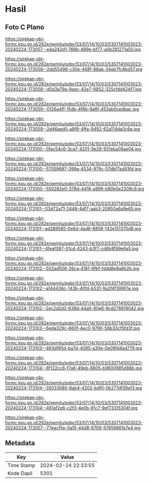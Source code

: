 # Hasil

## Foto C Plano

https://sirekap-obj-formc.kpu.go.id/282e/pemilu/pdpr/53/07/14/10/03/5307141003023-20240224-173057--e4a242d1-766b-489e-bf77-a0b281271a50.jpg

https://sirekap-obj-formc.kpu.go.id/282e/pemilu/pdpr/53/07/14/10/03/5307141003023-20240224-173058--2dd55498-c30e-468f-88ab-34eb7fc8bd57.jpg

https://sirekap-obj-formc.kpu.go.id/282e/pemilu/pdpr/53/07/14/10/03/5307141003023-20240224-173058--d5d3a79a-9aec-42e7-9852-325cfdd424f7.jpg

https://sirekap-obj-formc.kpu.go.id/282e/pemilu/pdpr/53/07/14/10/03/5307141003023-20240224-173059--0126a4ff-15db-4f6b-9a6f-453ab0cedbac.jpg

https://sirekap-obj-formc.kpu.go.id/282e/pemilu/pdpr/53/07/14/10/03/5307141003023-20240224-173059--2d46aed0-a8f9-4ffa-9492-62a114da0c6e.jpg

https://sirekap-obj-formc.kpu.go.id/282e/pemilu/pdpr/53/07/14/10/03/5307141003023-20240224-173100--0fac54c6-3ca7-4201-9e28-931eba08ae04.jpg

https://sirekap-obj-formc.kpu.go.id/282e/pemilu/pdpr/53/07/14/10/03/5307141003023-20240224-173100--57059687-399a-4534-979c-57dbf7ad93fd.jpg

https://sirekap-obj-formc.kpu.go.id/282e/pemilu/pdpr/53/07/14/10/03/5307141003023-20240224-173100--550282e0-378d-4418-a999-b80b0e2309c9.jpg

https://sirekap-obj-formc.kpu.go.id/282e/pemilu/pdpr/53/07/14/10/03/5307141003023-20240224-173101--03d72a71-2448-4df7-aab3-20850a6a9e65.jpg

https://sirekap-obj-formc.kpu.go.id/282e/pemilu/pdpr/53/07/14/10/03/5307141003023-20240224-173101--ad289585-0e6d-4ad6-8858-142e151370d8.jpg

https://sirekap-obj-formc.kpu.go.id/282e/pemilu/pdpr/53/07/14/10/03/5307141003023-20240224-173101--4feaf087-01cd-4243-b3f7-cd6b8f89e6a5.jpg

https://sirekap-obj-formc.kpu.go.id/282e/pemilu/pdpr/53/07/14/10/03/5307141003023-20240224-173102--502ad506-26ca-4181-9fbf-fddd8e8a6b2b.jpg

https://sirekap-obj-formc.kpu.go.id/282e/pemilu/pdpr/53/07/14/10/03/5307141003023-20240224-173102--a144436c-143b-40fd-b531-9a2f4f39901e.jpg

https://sirekap-obj-formc.kpu.go.id/282e/pemilu/pdpr/53/07/14/10/03/5307141003023-20240224-173102--2ec2d2d2-638d-44a5-80e6-8cd276819042.jpg

https://sirekap-obj-formc.kpu.go.id/282e/pemilu/pdpr/53/07/14/10/03/5307141003023-20240224-173103--6eda329c-660f-4ec0-9790-56b33cf5fd3f.jpg

https://sirekap-obj-formc.kpu.go.id/282e/pemilu/pdpr/53/07/14/10/03/5307141003023-20240224-173103--493df85d-ba7d-4095-a30e-0e09fd4ad779.jpg

https://sirekap-obj-formc.kpu.go.id/282e/pemilu/pdpr/53/07/14/10/03/5307141003023-20240224-173104--8f122cc8-f7a6-49eb-8805-b9800985d88b.jpg

https://sirekap-obj-formc.kpu.go.id/282e/pemilu/pdpr/53/07/14/10/03/5307141003023-20240224-173104--35033680-6ab4-4202-bdf0-0b277df39ef3.jpg

https://sirekap-obj-formc.kpu.go.id/282e/pemilu/pdpr/53/07/14/10/03/5307141003023-20240224-173104--461af2e6-c2f3-4e0b-91c7-9ef73315304f.jpg

https://sirekap-obj-formc.kpu.go.id/282e/pemilu/pdpr/53/07/14/10/03/5307141003023-20240224-173057--77eacf5e-0a15-44d8-8709-57658661e7e4.jpg


## Metadata

| Key        | Value               |
| ---------- | ------------------- |
| Time Stamp | 2024-02-24 22:33:55 |
| Kode Dapil | 5301                |



